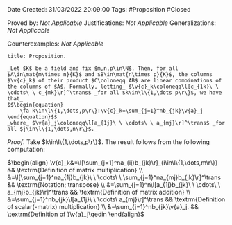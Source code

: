 <br />
<br />

Date Created: 31/03/2022 20:09:00
Tags: #Proposition #Closed

Proved by: _Not Applicable_
Justifications: _Not Applicable_
Generalizations: _Not Applicable_

Counterexamples: _Not Applicable_

``` ad-Proposition
title: Proposition.

_Let $K$ be a field and fix $m,n,p\in\N$. Then, for all $A\in\mat{m\times n}{K}$ and $B\in\mat{n\times p}{K}$, the columns $\v{c}_k$ of their product $C\coloneqq AB$ are linear combinations of the columns of $A$. Formally, letting_ $\v{c}_k\coloneqq\l[c_{1k}\ \ \cdots\ \ c_{mk}\r]^\trans$ _for all $k\in\l\{1,\dots p\r\}$, we have that_
$$\begin{equation}
    \fa k\in\l\{1,\dots,p\r\}:\v{c}_k=\sum_{j=1}^nb_{jk}\v{a}_j
\end{equation}$$
_where_ $\v{a}_j\coloneqq\l[a_{1j}\ \ \cdots\ \ a_{mj}\r]^\trans$ _for all $j\in\l\{1,\dots,n\r\}$._

```

_Proof_. Take $k\in\l\{1,\dots,p\r\}$. The result follows from the following computation:

$\begin{align}
    \v{c}_k&=\l[\sum_{j=1}^na_{ij}b_{jk}\r]_{i\in\l\{1,\dots,m\r\}} && \textrm{Definition of matrix multiplication} \\
    &=\l[\sum_{j=1}^na_{1j}b_{jk}\ \ \cdots\ \ \sum_{j=1}^na_{mj}b_{jk}\r]^\trans && \textrm{Notation; transpose} \\
    &=\sum_{j=1}^n\l[a_{1j}b_{jk}\ \ \cdots\ \ a_{mj}b_{jk}\r]^\trans && \textrm{Definition of matrix addition} \\
    &=\sum_{j=1}^nb_{jk}\l[a_{1j}\ \ \cdots\ a_{mj}\r]^\trans && \textrm{Definition of scalar(-matrix) multiplication} \\
    &=\sum_{j=1}^nb_{jk}\v{a}_j. && \textrm{Definition of }\v{a}_j\qedin   
\end{align}$
